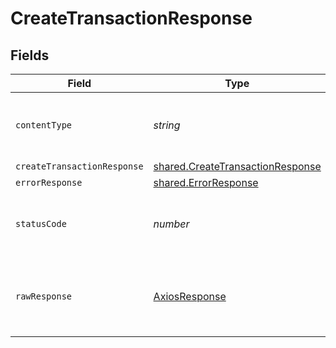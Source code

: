 # CreateTransactionResponse


## Fields

| Field                                                                                       | Type                                                                                        | Required                                                                                    | Description                                                                                 |
| ------------------------------------------------------------------------------------------- | ------------------------------------------------------------------------------------------- | ------------------------------------------------------------------------------------------- | ------------------------------------------------------------------------------------------- |
| `contentType`                                                                               | *string*                                                                                    | :heavy_check_mark:                                                                          | HTTP response content type for this operation                                               |
| `createTransactionResponse`                                                                 | [shared.CreateTransactionResponse](../../../sdk/models/shared/createtransactionresponse.md) | :heavy_minus_sign:                                                                          | OK                                                                                          |
| `errorResponse`                                                                             | [shared.ErrorResponse](../../../sdk/models/shared/errorresponse.md)                         | :heavy_minus_sign:                                                                          | Error                                                                                       |
| `statusCode`                                                                                | *number*                                                                                    | :heavy_check_mark:                                                                          | HTTP response status code for this operation                                                |
| `rawResponse`                                                                               | [AxiosResponse](https://axios-http.com/docs/res_schema)                                     | :heavy_minus_sign:                                                                          | Raw HTTP response; suitable for custom response parsing                                     |